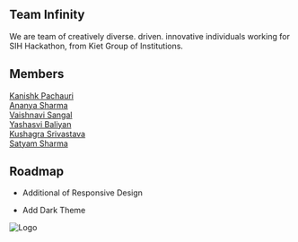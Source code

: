 
## Team Infinity

We are team of creatively diverse. driven. innovative individuals working for SIH Hackathon, from Kiet Group of Institutions.

## Members

[Kanishk Pachauri](https://www.linkedin.com/in/kanishk-pachauri-0161261b0/)\
[Ananya Sharma](https://www.linkedin.com/in/ananya-sharma-202737211/)\
[Vaishnavi Sangal](https://www.linkedin.com/in/vaishnavi-sangal-b3777a203/)\
[Yashasvi Baliyan](https://www.linkedin.com/in/yashasvi-baliyan-947bb9206/)\
[Kushagra Srivastava](https://www.linkedin.com/in/kushagrathisside/)\
[Satyam Sharma](https://www.linkedin.com/in/satyamx64/)


  
## Roadmap

- Additional of Responsive Design

- Add Dark Theme

  
![Logo](https://media.istockphoto.com/vectors/pink-infinity-symbol-vector-icon-icon-design-vector-id913546014?k=20&m=913546014&s=612x612&w=0&h=WF-LPfpoiwSSHhumBqdKpr2rzlwsa6H1CFqKd9X3BLo=)

    
